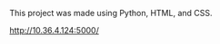 
This project was made using Python, HTML, and CSS. 

[http://10.36.4.124:5000/
]([url](http://10.36.4.124:5000/))
